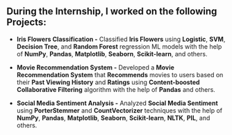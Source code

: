 ## During the Internship, I worked on the following Projects: 

 - **Iris Flowers Classification -** Classified **Iris Flowers** using **Logistic**, **SVM**, **Decision Tree**, and **Random Forest** regression ML models with the help of **NumPy**, **Pandas**, **Matplotlib**, **Seaborn**, **Scikit-learn**, and others.

- **Movie Recommendation System -** Developed a **Movie Recommendation System** that **Recommends** movies to users based on their **Past Viewing History** and **Ratings** using **Content-boosted Collaborative Filtering** algorithm with the help of **Pandas** and others.

- **Social Media Sentiment Analysis -** Analyzed **Social Media Sentiment** using **PorterStemmer** and **CountVectorizer** techniques with the help of **NumPy**, **Pandas**, **Matplotlib**, **Seaborn**, **Scikit-learn**, **NLTK**, **PIL**, and others.
